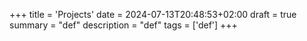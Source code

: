 +++
title = 'Projects'
date = 2024-07-13T20:48:53+02:00
draft = true
summary = "def"
description = "def"
tags = ['def']
+++
